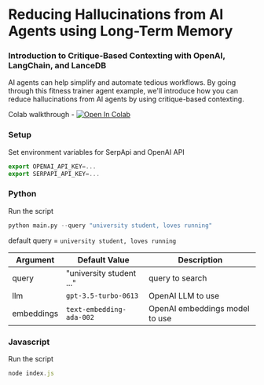 # Reducing Hallucinations from AI Agents using Long-Term Memory
### Introduction to Critique-Based Contexting with OpenAI, LangChain, and LanceDB
AI agents can help simplify and automate tedious workflows. By going through this fitness trainer agent example, we'll introduce how you can reduce hallucinations from AI agents by using critique-based contexting.

Colab walkthrough - <a href="https://colab.research.google.com/github/lancedb/vectordb-recipes/blob/main/examples/reducing_hallucinations_ai_agents/main.ipynb"><img src="https://colab.research.google.com/assets/colab-badge.svg" alt="Open In Colab"></a>

### Setup

Set environment variables for SerpApi and OpenAI API

```javascript
export OPENAI_API_KEY=...
export SERPAPI_API_KEY=...
```

### Python
Run the script
```python
python main.py --query "university student, loves running"
```
default query = `university student, loves running`

| Argument | Default Value | Description |
|---|---|---|
| query | "university student ..." | query to search |
| llm | `gpt-3.5-turbo-0613` | OpenAI LLM to use |
| embeddings | `text-embedding-ada-002` | OpenAI embeddings model to use |

### Javascript
Run the script
```javascript
node index.js
```
